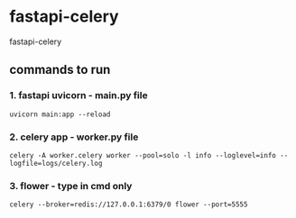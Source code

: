 # fastapi-celery
fastapi-celery


## commands to run

### 1. fastapi uvicorn - main.py file

`uvicorn main:app --reload`

### 2. celery app - worker.py file

`celery -A worker.celery worker --pool=solo -l info --loglevel=info --logfile=logs/celery.log`

### 3. flower - type in cmd only

`celery --broker=redis://127.0.0.1:6379/0 flower --port=5555`


